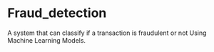 # Fraud_detection
A system that can classify if a transaction is fraudulent or not Using Machine Learning Models.
